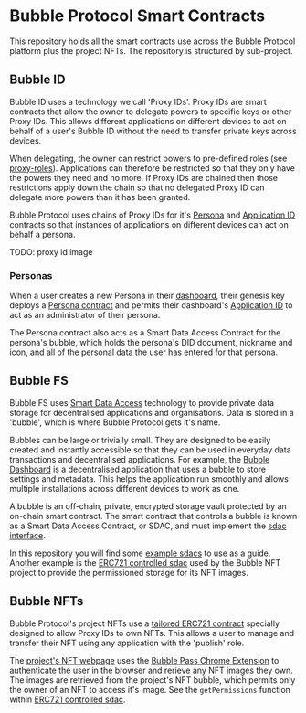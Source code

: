# Bubble Protocol Smart Contracts

This repository holds all the smart contracts use across the Bubble Protocol platform plus the project NFTs.  The repository is structured by sub-project.

## Bubble ID

Bubble ID uses a technology we call 'Proxy IDs'.  Proxy IDs are smart contracts that allow the owner to delegate powers to specific keys or other Proxy IDs.  This allows different applications on different devices to act on behalf of a user's Bubble ID without the need to transfer private keys across devices.

When delegating, the owner can restrict powers to pre-defined roles (see [proxy-roles](bubble-id/proxyid/proxy-roles.txt)).  Applications can therefore be restricted so that they only have the powers they need and no more.  If Proxy IDs are chained then those restrictions apply down the chain so that no delegated Proxy ID can delegate more powers than it has been granted.

Bubble Protocol uses chains of Proxy IDs for it's [Persona](bubble-id/personas/Persona.sol) and [Application ID](bubble-id/applications/ApplicationId.sol) contracts so that instances of applications on different devices can act on behalf a persona.

TODO: proxy id image

### Personas

When a user creates a new Persona in their [dashboard](https://datonavault.com/bubble), their genesis key deploys a [Persona contract](bubble-id/personas/Persona.sol) and permits their dashboard's [Application ID](bubble-id/applications/ApplicationId.sol) to act as an administrator of their persona.

The Persona contract also acts as a Smart Data Access Contract for the persona's bubble, which holds the persona's DID document, nickname and icon, and all of the personal data the user has entered for that persona.

## Bubble FS

Bubble FS uses [Smart Data Access](https://datona-lib.readthedocs.io/en/latest/what.html#) technology to provide private data storage for decentralised applications and organisations.  Data is stored in a 'bubble', which is where Bubble Protocol gets it's name.  

Bubbles can be large or trivially small. They are designed to be easily created and instantly accessible so that they can be used in everyday data transactions and decentralised applications. For example, the [Bubble Dashboard](https://datonavault.com/bubble) is a decentralised application that uses a bubble to store settings and metadata. This helps the application run smoothly and allows multiple installations across different devices to work as one.

A bubble is an off-chain, private, encrypted storage vault protected by an on-chain smart contract.  The smart contract that controls a bubble is known as a Smart Data Access Contract, or SDAC, and must implement the [sdac interface](bubble-fs/sdacs/SDAC.sol).

In this repository you will find some [example sdacs](bubble-fs/sdacs/examples) to use as a guide.  Another example is the [ERC721 controlled sdac](bubble-nfts/ERC721ControlledBubble.sol) used by the Bubble NFT project to provide the permissioned storage for its NFT images.

## Bubble NFTs

Bubble Protocol's project NFTs use a [tailored ERC721 contract](bubble-nfts/BubbleNFT.sol) specially designed to allow Proxy IDs to own NFTs.  This allows a user to manage and transfer their NFT using any application with the 'publish' role.  

The [project's NFT webpage](https://bubbleprotocol.com/nfts) uses the [Bubble Pass Chrome Extension](https://chrome.google.com/webstore/detail/bubble-pass/hdclcadfoglogdajchmemdgnggkboloa) to authenticate the user in the browser and rerieve any NFT images they own.  The images are retrieved from the project's NFT bubble, which permits only the owner of an NFT to access it's image.  See the `getPermissions` function within  [ERC721 controlled sdac](bubble-nfts/ERC721ControlledBubble.sol).

